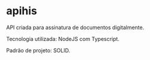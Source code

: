 # apihis

API criada para assinatura de documentos digitalmente.

Tecnologia utilizada: NodeJS com Typescript.

Padrão de projeto: SOLID.
